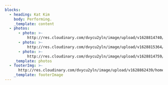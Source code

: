 ```yaml
---
blocks:
  - heading: Kat Kim
    body: Performing.
    _template: content
  - photos:
      - photo: >-
          http://res.cloudinary.com/dvycu2yln/image/upload/v1628814740/s_6DDA0F9B1A87BCAD1F65DA9B32C1C2EB505831C3B0AF073D1F3AB6D8E32BF7AD_1580179305205_Kat_UNRETOUCHED-72_rdkgpj.jpg
      - photo: >-
          http://res.cloudinary.com/dvycu2yln/image/upload/v1628815364/s_6DDA0F9B1A87BCAD1F65DA9B32C1C2EB505831C3B0AF073D1F3AB6D8E32BF7AD_1580179302034_Kat_UNRETOUCHED-71_dyl2yw.jpg
      - photo: >-
          http://res.cloudinary.com/dvycu2yln/image/upload/v1628814759/s_6DDA0F9B1A87BCAD1F65DA9B32C1C2EB505831C3B0AF073D1F3AB6D8E32BF7AD_1580179315835_Kat_UNRETOUCHED-77_dcru0m.jpg
    _template: photos
  - footerImg: >-
      http://res.cloudinary.com/dvycu2yln/image/upload/v1628862439/home_j7in5e.jpg
    _template: footerImage
---
```


